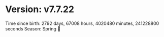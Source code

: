 # Version: v7.7.22
Time since birth: 2792 days, 67008 hours, 4020480 minutes, 241228800 seconds
Season: Spring 🌸
